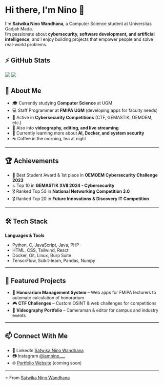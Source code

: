 # Hi there, I'm Nino 👋  

I'm **Satwika Nino Wandhana**, a Computer Science student at Universitas Gadjah Mada.  
I’m passionate about **cybersecurity, software development, and artificial intelligence**, and I enjoy building projects that empower people and solve real-world problems.  

## ⚡ GitHub Stats
<img src="https://github-readme-stats.vercel.app/api?username=Nino-123&&show_icons=true&title_color=ffffff&icon_color=bb2acf&text_color=daf7dc&bg_color=151515">
<img src="https://github-readme-stats.vercel.app/api/top-langs/?username=Nino-123&layout=compact&count_private=true&theme=gruvbox" />

## 🚀 About Me
- 🎓 Currently studying **Computer Science** at UGM  
- 💻 Staff Programmer at **FMIPA UGM** (developing apps for faculty needs)  
- 🔐 Active in **Cybersecurity Competitions** (CTF, GEMASTIK, OEMOEM, etc.)  
- 📸 Also into **videography, editing, and live streaming**  
- 🌱 Currently learning more about **AI, Docker, and system security**  
- ☕ Coffee in the morning, tea at night  

---

## 🏆 Achievements
- 🥇 Best Student Award & 1st place in **OEMOEM Cybersecurity Challenge 2023**  
- 🔝 Top 10 in **GEMASTIK XVII 2024 - Cybersecurity**  
- 🎖️ Ranked Top 50 in **National Networking Competition 3.0**  
- 🎖️ Ranked Top 20 in **Future Innovations & Discovery IT Competition**  

---

## 🛠️ Tech Stack
**Languages & Tools**  
- Python, C, JavaScript, Java, PHP  
- HTML, CSS, Tailwind, React  
- Docker, Git, Linux, Burp Suite  
- TensorFlow, Scikit-learn, Pandas, Numpy  

---

## 📂 Featured Projects
- 🔧 **Honorarium Management System** – Web apps for FMIPA lecturers to automate calculation of honorarium  
- 🎮 **CTF Challenges** – Custom OSINT & web challenges for competitions  
- 🎥 **Videography Portfolio** – Cameraman & editor for campus and industry events  

---

## 📫 Connect With Me
- 💼 LinkedIn [Satwika Nino Wandhana](https://www.linkedin.com/in/satwikaninowandhana/)  
- 📷 Instagram [@iamnino___](https://www.instagram.com/iamnino___/)  
- 🌐 [Portfolio Website](https://) (coming soon)  

---

⭐️ From [Satwika Nino Wandhana](https://github.com/Nino-123)  

